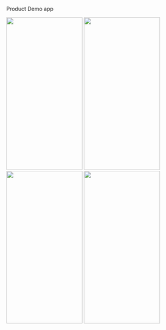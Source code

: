 Product Demo app

<img src="https://github.com/user-attachments/assets/aae7cae9-1ba1-426f-9ac9-41e9b5468598" width="200" height="400" />
<img src="https://github.com/user-attachments/assets/64e1c931-06bd-45a2-840f-4f4ccf5f29e6" width="200" height="400" />
<img src="https://github.com/user-attachments/assets/43e3cdaf-ce5b-4d33-8102-42b6039437ff" width="200" height="400" />
<img src="https://github.com/user-attachments/assets/19769dd6-ae2d-4119-a917-b1ec94980de1" width="200" height="400" />







